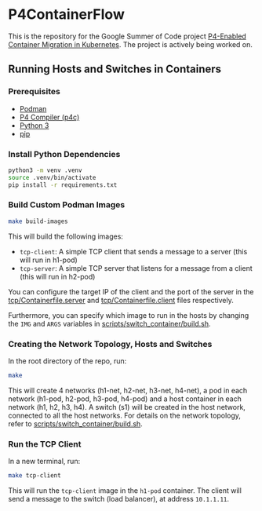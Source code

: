# P4ContainerFlow

This is the repository for the Google Summer of Code project [P4-Enabled Container Migration in Kubernetes](https://summerofcode.withgoogle.com/programs/2024/projects/sYbpOJhD). The project is actively being worked on.


## Running Hosts and Switches in Containers
### Prerequisites
- [Podman](https://podman.io/docs/installation)
- [P4 Compiler (p4c)](https://github.com/p4lang/p4c)
- [Python 3](https://www.python.org/downloads/)
- [pip](https://pip.pypa.io/en/stable/installation/)

### Install Python Dependencies
```bash
python3 -m venv .venv
source .venv/bin/activate
pip install -r requirements.txt
```

### Build Custom Podman Images
```bash
make build-images
```
This will build the following images:
- `tcp-client`: A simple TCP client that sends a message to a server (this will run in h1-pod)
- `tcp-server`: A simple TCP server that listens for a message from a client (this will run in h2-pod)

You can configure the target IP of the client and the port of the server in the [tcp/Containerfile.server](tcp/Containerfile.server) and [tcp/Containerfile.client](tcp/Containerfile.client) files respectively.

Furthermore, you can specify which image to run in the hosts by changing the `IMG` and `ARGS` variables in [scripts/switch_container/build.sh](scripts/switch_container/build.sh).

### Creating the Network Topology, Hosts and Switches
In the root directory of the repo, run:
```bash
make
```
This will create 4 networks (h1-net, h2-net, h3-net, h4-net), a pod in each network (h1-pod, h2-pod, h3-pod, h4-pod) and a host container in each network (h1, h2, h3, h4). A switch (s1) will be created in the host network, connected to all the host networks. For details on the network topology, refer to [scripts/switch_container/build.sh](scripts/switch_container/build.sh).

### Run the TCP Client
In a new terminal, run:
```bash
make tcp-client
```
This will run the `tcp-client` image in the `h1-pod` container. The client will send a message to the switch (load balancer), at address `10.1.1.11`.